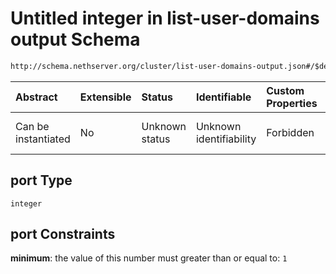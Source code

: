 # Untitled integer in list-user-domains output Schema

```txt
http://schema.nethserver.org/cluster/list-user-domains-output.json#/$defs/ldap-provider/properties/port
```



| Abstract            | Extensible | Status         | Identifiable            | Custom Properties | Additional Properties | Access Restrictions | Defined In                                                                                     |
| :------------------ | :--------- | :------------- | :---------------------- | :---------------- | :-------------------- | :------------------ | :--------------------------------------------------------------------------------------------- |
| Can be instantiated | No         | Unknown status | Unknown identifiability | Forbidden         | Allowed               | none                | [list-user-domains-output.json*](cluster/list-user-domains-output.json "open original schema") |

## port Type

`integer`

## port Constraints

**minimum**: the value of this number must greater than or equal to: `1`

